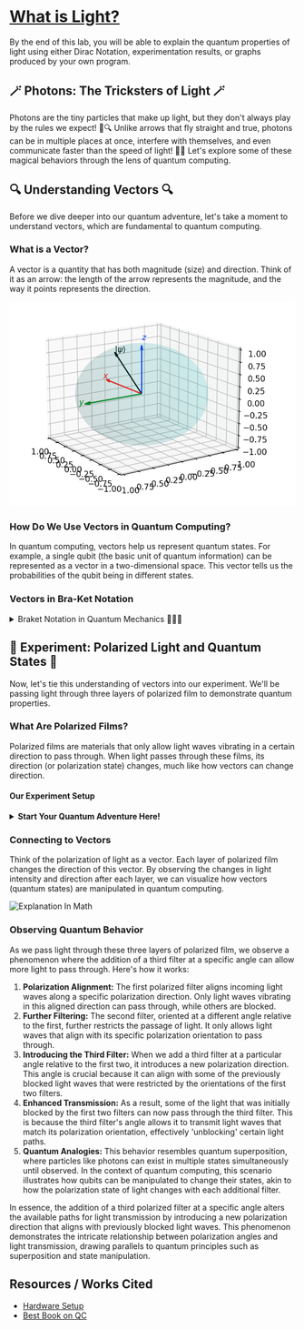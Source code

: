 <html lang="en">
<head>
  <meta charset="UTF-8">
  <meta name="viewport" content="width=device-width, initial-scale=1.0">
  <link rel="stylesheet" type="text/css" href="styles.css">
</head>
<body>

<h1><a href="https://youtu.be/7UuUOXfiz9Q?si=eZvPbhvttn-waPDz">What is Light?</a></h1>

<p>By the end of this lab, you will be able to explain the quantum properties of light using either Dirac Notation, experimentation results, or graphs produced by your own program.</p>

<h2>🪄 Photons: The Tricksters of Light 🪄</h2>

<p>Photons are the tiny particles that make up light, but they don't always play by the rules we expect! 🌟🔍 Unlike arrows that fly straight and true, photons can be in multiple places at once, interfere with themselves, and even communicate faster than the speed of light! 🚀✨ Let's explore some of these magical behaviors through the lens of quantum computing.</p>

<h2>🔍 Understanding Vectors 🔍</h2>

<p>Before we dive deeper into our quantum adventure, let's take a moment to understand vectors, which are fundamental to quantum computing.</p>

<h3>What is a Vector?</h3>
<p>A vector is a quantity that has both magnitude (size) and direction. Think of it as an arrow: the length of the arrow represents the magnitude, and the way it points represents the direction.</p>

<img src="https://github.com/LilaShiba/Quantum_Collapse_Neuron/blob/main/imgs/qubit_ex.png?raw=true" alt="Layer 3">


<h3>How Do We Use Vectors in Quantum Computing?</h3>
<p>In quantum computing, vectors help us represent quantum states. For example, a single qubit (the basic unit of quantum information) can be represented as a vector in a two-dimensional space. This vector tells us the probabilities of the qubit being in different states.</p>

<h3>Vectors in Bra-Ket Notation</h3>
<details>
    <summary>Braket Notation in Quantum Mechanics 🧙‍♀️🔮</summary>
    <br>
    <p>In quantum mechanics, <a href='https://en.wikipedia.org/wiki/Bra%E2%80%93ket_notation'>bra-ket notation</a> is essential for representing quantum states and operations.</p>
    <ul>
        <li><strong>Ket |α⟩</strong>: Represents a quantum state vector. Example: |α⟩ could denote the state of a particle. 🌌</li>
        <li><strong>Bra ⟨β|</strong>: The conjugate transpose of a ket, helps for quick computations over all state space. 🔄</li>
        <li><strong>Inner Product ⟨β|α⟩</strong>: Represents the probability amplitude between states |β⟩ and |α⟩. ✨</li>
        <li><strong>Outer Product |α⟩⟨β|</strong>: An operator that projects onto the state |α⟩. 🌀</li>
    </ul>
    <p>Example in a qubit system:</p>
    <ul>
        <li><strong>Kets</strong>: |0⟩, |1⟩</li>
        <li><strong>Bras</strong>: ⟨0|, ⟨1|</li>
        <li><strong>Inner Product</strong>: ⟨0|1⟩ = 0 (shows orthogonality) 🌠</li>
        <li><strong>Outer Product</strong>: |0⟩⟨0| (a projection operator) 🌙</li>
    </ul>
</details>

<h2>🧪 Experiment: Polarized Light and Quantum States 🧪</h2>

<p>Now, let's tie this understanding of vectors into our experiment. We'll be passing light through three layers of polarized film to demonstrate quantum properties.</p>

<h3>What Are Polarized Films?</h3>
<p>Polarized films are materials that only allow light waves vibrating in a certain direction to pass through. When light passes through these films, its direction (or polarization state) changes, much like how vectors can change direction.</p>

<h4>Our Experiment Setup</h4>
<details>
<summary><strong>Start Your Quantum Adventure Here!</strong></summary>
<br>
  
<ol>
  <li><strong>Hardware:</strong> Create a program to measure light in lux using Python & the Raspberry Pi.</li>

  <img src="https://cdn-learn.adafruit.com/assets/assets/000/109/050/medium640/adafruit_products_VEML7700_RasPi_original.jpg?1645044837" alt="Hardware setup">

  <li><strong>Layer 1:</strong> The first layer of polarized film will align the photons in a specific direction.</li>

  <img src="https://alienryderflex.com/polarizer/01.gif" alt="Layer 1">

  <li><strong>Layer 2:</strong> The second layer, oriented at a different angle, will alter the photons' directions further.</li>

  <img src="https://alienryderflex.com/polarizer/02.gif" alt="Layer 2">
  
  <li><strong>Layer 3:</strong> The third layer will demonstrate how the final direction of the photons is influenced by the previous two layers.</li>

  <img src="https://alienryderflex.com/polarizer/03.gif" alt="Layer 3">
</ol>

</details>

<h3>Connecting to Vectors</h3>
<p>Think of the polarization of light as a vector. Each layer of polarized film changes the direction of this vector. By observing the changes in light intensity and direction after each layer, we can visualize how vectors (quantum states) are manipulated in quantum computing.</p>

<img src="https://github.com/LilaShiba/Quantum_computing_lab/assets/13423696/9452116e-fabf-44e4-90ce-3b4bd422b2c4" alt="Explanation In Math">

<h3>Observing Quantum Behavior</h3>
<p>As we pass light through these three layers of polarized film, we observe a phenomenon where the addition of a third filter at a specific angle can allow more light to pass through. Here's how it works:</p>

<ol>
  <li><strong>Polarization Alignment:</strong> The first polarized filter aligns incoming light waves along a specific polarization direction. Only light waves vibrating in this aligned direction can pass through, while others are blocked.</li>

  <li><strong>Further Filtering:</strong> The second filter, oriented at a different angle relative to the first, further restricts the passage of light. It only allows light waves that align with its specific polarization orientation to pass through.</li>

  <li><strong>Introducing the Third Filter:</strong> When we add a third filter at a particular angle relative to the first two, it introduces a new polarization direction. This angle is crucial because it can align with some of the previously blocked light waves that were restricted by the orientations of the first two filters.</li>

  <li><strong>Enhanced Transmission:</strong> As a result, some of the light that was initially blocked by the first two filters can now pass through the third filter. This is because the third filter's angle allows it to transmit light waves that match its polarization orientation, effectively 'unblocking' certain light paths.</li>

  <li><strong>Quantum Analogies:</strong> This behavior resembles quantum superposition, where particles like photons can exist in multiple states simultaneously until observed. In the context of quantum computing, this scenario illustrates how qubits can be manipulated to change their states, akin to how the polarization state of light changes with each additional filter.</li>
</ol>

<p>In essence, the addition of a third polarized filter at a specific angle alters the available paths for light transmission by introducing a new polarization direction that aligns with previously blocked light waves. This phenomenon demonstrates the intricate relationship between polarization angles and light transmission, drawing parallels to quantum principles such as superposition and state manipulation.</p>

<h2>Resources / Works Cited</h2>
<ul>
  <li><a href="https://www.adafruit.com/product/4162">Hardware Setup</a></li>
  <li><a href="https://mitpress.mit.edu/9780262526678/quantum-computing/">Best Book on QC</a></li>
</ul>

</body>
</html>
